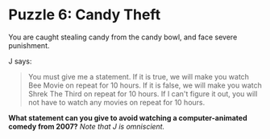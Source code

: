 # Puzzle 6: Candy Theft
You are caught stealing candy from the candy bowl, and face severe punishment.

J says:

>You must give me a statement. If it is true, we will make you watch Bee Movie on repeat for 10 hours. If it is false, we will make you watch Shrek The Third on repeat for 10 hours. If I can't figure it out, you will not have to watch any movies on repeat for 10 hours.

**What statement can you give to avoid watching a computer-animated comedy from 2007?** _Note that J is omniscient._
